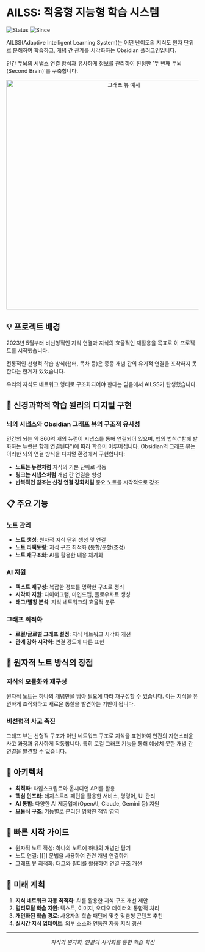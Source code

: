 # AILSS: 적응형 지능형 학습 시스템

![Status](https://img.shields.io/badge/status-alpha-blue) ![Since](https://img.shields.io/badge/since-2023.05-green)

AILSS(Adaptive Intelligent Learning System)는 어떤 난이도의 지식도 원자 단위로 분해하여 학습하고, 개념 간 관계를 시각화하는 Obsidian 플러그인입니다. 

인간 두뇌의 시냅스 연결 방식과 유사하게 정보를 관리하여 진정한 '두 번째 두뇌(Second Brain)'를 구축합니다.

<p align="center">
  <img src="images/graph-view-example.png" alt="그래프 뷰 예시" width="600">
</p>

## 💡 프로젝트 배경

2023년 5월부터 비선형적인 지식 연결과 지식의 효율적인 재활용을 목표로 이 프로젝트를 시작했습니다. 

전통적인 선형적 학습 방식(챕터, 목차 등)은 종종 개념 간의 유기적 연결을 포착하지 못한다는 한계가 있었습니다.

우리의 지식도 네트워크 형태로 구조화되어야 한다는 믿음에서 AILSS가 탄생했습니다. 

## 🧠 신경과학적 학습 원리의 디지털 구현

### 뇌의 시냅스와 Obsidian 그래프 뷰의 구조적 유사성

인간의 뇌는 약 860억 개의 뉴런이 시냅스를 통해 연결되어 있으며, 헵의 법칙("함께 발화하는 뉴런은 함께 연결된다")에 따라 학습이 이루어집니다. Obsidian의 그래프 뷰는 이러한 뇌의 연결 방식을 디지털 환경에서 구현합니다:

- **노트는 뉴런처럼** 지식의 기본 단위로 작동
- **링크는 시냅스처럼** 개념 간 연결을 형성
- **반복적인 참조는 신경 연결 강화처럼** 중요 노트를 시각적으로 강조

## 📋 주요 기능

### 노트 관리
- **노트 생성**: 원자적 지식 단위 생성 및 연결
- **노트 리팩토링**: 지식 구조 최적화 (통합/분할/조정)
- **노트 재구조화**: AI를 활용한 내용 체계화

### AI 지원
- **텍스트 재구성**: 복잡한 정보를 명확한 구조로 정리
- **시각화 지원**: 다이어그램, 마인드맵, 플로우차트 생성
- **태그/별칭 분석**: 지식 네트워크의 효율적 분류

### 그래프 최적화
- **로컬/글로벌 그래프 설정**: 지식 네트워크 시각화 개선
- **관계 강화 시각화**: 연결 강도에 따른 표현

## 💭 원자적 노트 방식의 장점

### 지식의 모듈화와 재구성
원자적 노트는 하나의 개념만을 담아 필요에 따라 재구성할 수 있습니다. 이는 지식을 유연하게 조직화하고 새로운 통찰을 발견하는 기반이 됩니다.

### 비선형적 사고 촉진
그래프 뷰는 선형적 구조가 아닌 네트워크 구조로 지식을 표현하여 인간의 자연스러운 사고 과정과 유사하게 작동합니다. 특히 로컬 그래프 기능을 통해 예상치 못한 개념 간 연결을 발견할 수 있습니다.

## 🔧 아키텍처

- **최적화**: 타입스크립트와 옵시디언 API를 활용
- **핵심 인프라**: 레지스트리 패턴을 활용한 서비스, 명령어, UI 관리
- **AI 통합**: 다양한 AI 제공업체(OpenAI, Claude, Gemini 등) 지원
- **모듈식 구조**: 기능별로 분리된 명확한 책임 영역

## 🚀 빠른 시작 가이드
- 원자적 노트 작성: 하나의 노트에 하나의 개념만 담기
- 노트 연결: [[]] 문법을 사용하여 관련 개념 연결하기
- 그래프 뷰 최적화: 태그와 필터를 활용하여 연결 구조 개선

## 🔮 미래 계획

1. **지식 네트워크 자동 최적화**: AI를 활용한 지식 구조 개선 제안
2. **멀티모달 학습 지원**: 텍스트, 이미지, 오디오 데이터의 통합적 처리
3. **개인화된 학습 경로**: 사용자의 학습 패턴에 맞춘 맞춤형 콘텐츠 추천
4. **실시간 지식 업데이트**: 외부 소스와 연동한 자동 지식 갱신


---

<p align="center">
<i>지식의 원자화, 연결의 시각화를 통한 학습 혁신</i>
</p>

